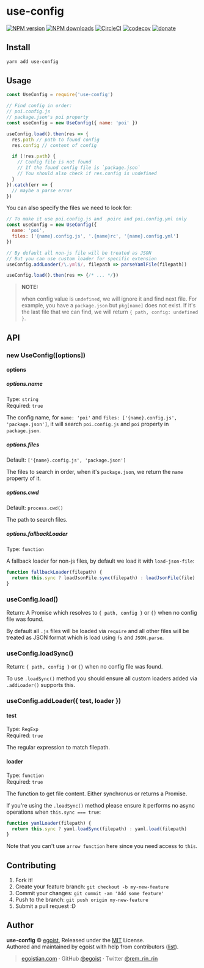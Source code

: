 # use-config

[![NPM version](https://img.shields.io/npm/v/use-config.svg?style=flat)](https://npmjs.com/package/use-config) [![NPM downloads](https://img.shields.io/npm/dm/use-config.svg?style=flat)](https://npmjs.com/package/use-config) [![CircleCI](https://circleci.com/gh/egoist/use-config/tree/master.svg?style=shield)](https://circleci.com/gh/egoist/use-config/tree/master) [![codecov](https://codecov.io/gh/egoist/use-config/branch/master/graph/badge.svg)](https://codecov.io/gh/egoist/use-config)  [![donate](https://img.shields.io/badge/$-donate-ff69b4.svg?maxAge=2592000&style=flat)](https://github.com/egoist/donate)

## Install

```bash
yarn add use-config
```

## Usage

```js
const UseConfig = require('use-config')

// Find config in order:
// poi.config.js
// package.json's poi property
const useConfig = new UseConfig({ name: 'poi' })

useConfig.load().then(res => {
  res.path // path to found config
  res.config // content of config

  if (!res.path) {
    // Config file is not found
    // If the found config file is `package.json`
    // You should also check if res.config is undefined
  }
}).catch(err => {
  // maybe a parse error
})
```

You can also specify the files we need to look for:

```js
// To make it use poi.config.js and .poirc and poi.config.yml only
const useConfig = new UseConfig({
  name: 'poi',
  files: ['{name}.config.js', '.{name}rc', '{name}.config.yml']
})

// By default all non-js file will be treated as JSON
// But you can use custom loader for specific extension
useConfig.addLoader(/\.yml$/, filepath => parseYamlFile(filepath))

useConfig.load().then(res => {/* ... */})
```

> **NOTE:** 
>
> when config value is `undefined`, we will ignore it and find next file. For example, you have a `package.json` but `pkg[name]` does not exist. If it's the last file that we can find, we will return `{ path, config: undefined }`.

## API

### new UseConfig([options])

#### options

##### options.name

Type: `string`<br>
Required: `true`

The config name, for `name: 'poi'` and `files: ['{name}.config.js', 'package.json']`, it will search `poi.config.js` and `poi` property in `package.json`.

##### options.files

Default: `['{name}.config.js', 'package.json']`

The files to search in order, when it's `package.json`, we return the `name` property of it.

##### options.cwd

Default: `process.cwd()`

The path to search files.

##### options.fallbackLoader

Type: `function`

A fallback loader for non-js files, by default we load it with `load-json-file`:

```js
function fallbackLoader(filepath) {
  return this.sync ? loadJsonFile.sync(filepath) : loadJsonFile(file)
}
```

### useConfig.load()

Return: A Promise which resolves to `{ path, config }` or `{}` when no config file was found.

By default all `.js` files will be loaded via `require` and all other files will be treated as JSON format which is load using `fs` and `JSON.parse`.

### useConfig.loadSync()

Return: `{ path, config }` or `{}` when no config file was found.

To use `.loadSync()` method you should ensure all custom loaders added via `.addLoader()` supports this.

### useConfig.addLoader({ test, loader })

#### test

Type: `RegExp`<br>
Required: `true`

The regular expression to match filepath.

#### loader

Type: `function`<br>
Required: `true`

The function to get file content. Either synchronus or returns a Promise.

If you're using the `.loadSync()` method please ensure it performs no async operations when `this.sync === true`:

```js
function yamlLoader(filepath) {
  return this.sync ? yaml.loadSync(filepath) : yaml.load(filepath)
}
```

Note that you can't use `arrow function` here since you need access to `this`.

## Contributing

1. Fork it!
2. Create your feature branch: `git checkout -b my-new-feature`
3. Commit your changes: `git commit -am 'Add some feature'`
4. Push to the branch: `git push origin my-new-feature`
5. Submit a pull request :D


## Author

**use-config** © [egoist](https://github.com/egoist), Released under the [MIT](./LICENSE) License.<br>
Authored and maintained by egoist with help from contributors ([list](https://github.com/egoist/use-config/contributors)).

> [egoistian.com](https://egoistian.com) · GitHub [@egoist](https://github.com/egoist) · Twitter [@rem_rin_rin](https://twitter.com/rem_rin_rin)
